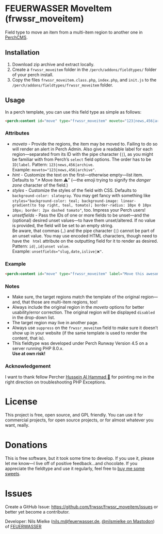 # FEUERWASSER MoveItem (frwssr_moveitem)
Field type to move an item from a multi-item region to another one in [PerchCMS](https://grabaperch.com/).

## Installation

1. Download zip archive and extract locally.
2. Create a `frwssr_moveitem` folder in the `/perch/addons/fieldtypes/` folder of your perch install.
3. Copy the files `frwssr_moveitem.class.php`, `index.php`, and `init.js` to the `/perch/addons/fieldtypes/frwssr_moveitem` folder.

## Usage
In a perch template, you can use this field type as simple as follows:
```html
<perch:content id="move" type="frwssr_moveitem" moveto="123|news,456|archive" suppress>
```

### Attributes
- *moveto* - Provide the regions, the item may be moved to. Failing to do so will render an alert in Perch Admin. Also give a readable label for each region—separated from its ID with the pipe character (`|`), as you might be familiar with from Perch’s `select` field options. The order has to be `ID|label`.
Pattern: `123|news,456|archive`.  
Example: `moveto="123|news,456|archive"`.
- *hint* - Customize the text on the first—otherwise empty—list item. Defaults to “↗️ Move item ⚠️” (—the emoji trying to signify the *danger zone* character of the field.)
- *styles* - Customize the styles of the field with CSS. Defaults to `background-color: slategray`. You may get fancy with something like `styles="background-color: teal; background-image: linear-gradient(to top right, teal, tomato); border-radius: 10px 0 10px 10px; border: 2px dashed tomato"`, too. Impress your Perch users!
- *unsetfields* - Pass the IDs of one or more fields to be unset—and the (optional) desired unset values—to have them unset/altered. If no value is provided, the field will be set to an empty string.  
Be aware, that commas (`,`) and the pipe character (`|`) cannot be part of an unset value. You may use encoded HTML characters, though need to have the ` html` attribute on the outputting field for it to render as desired.   
Pattern: `id|,id|unset value`.  
Example: `unsetfields="slug,date,islive|❌"`.

### Example
```html
<perch:content id="move" type="frwssr_moveitem" label="Move this awesome item" moveto="123|news,456|archive" hint="Select target region" styles="background-image: linear-gradient(to top right, teal, tomato)" unsetfields="slug,date,islive|❌" help="Beware: The move will be executed ON CHANGE of this field." suppress>
```

### Notes
- Make sure, the target regions match the template of the original region—and, that those are multi-item regions, too! 
- Always include the original region in the *moveto* options for better usability/error correction. The original region will be displayed `disabled` in the drop-down list.
- The target region may live in another page.
- Always use `suppress` on the `frwssr_moveitem` field to make sure it doesn’t show up in your website (if the same template is used to render the content, that is).
- This fieldtype was developed under Perch Runway Version 4.5 on a server running PHP 8.0.x.  
**Use at own risk!**

### Acknowledgement
I want to thank fellow Percher [Hussein Al Hammad :whale:](https://hussein-alhammad.com/) for pointing me in the right direction on troubleshooting PHP Exceptions.


# License
This project is free, open source, and GPL friendly. You can use it for commercial projects, for open source projects, or for almost whatever you want, really.

# Donations
This is free software, but it took some time to develop. If you use it, please let me know—I live off of positive feedback…and chocolate.
If you appreciate the fieldtype and use it regularly, feel free to [buy me some sweets](https://paypal.me/nlsmlk).

# Issues
Create a GitHub Issue: https://github.com/frwssr/frwssr_moveitem/issues or better yet become a contributor.

Developer: Nils Mielke (nils.m@feuerwasser.de, [@nilsmielke on Mastodon](https://det.social/@nilsmielke)) of [FEUERWASSER](https://www.feuerwasser.de)
